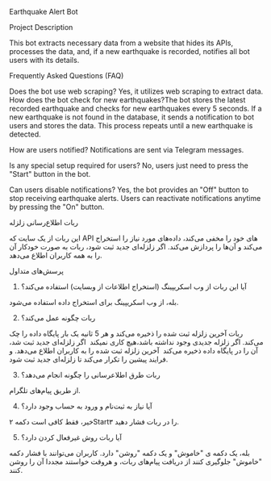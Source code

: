 Earthquake Alert Bot

Project Description

This bot extracts necessary data from a website that hides its APIs, processes the data, and, if a new earthquake is recorded, notifies all bot users with its details.

Frequently Asked Questions (FAQ)

Does the bot use web scraping?
Yes, it utilizes web scraping to extract data.
How does the bot check for new earthquakes?The bot stores the latest recorded earthquake and checks for new earthquakes every 5 seconds.
If a new earthquake is not found in the database, it sends a notification to bot users and stores the data. This process repeats until a new earthquake is detected.

How are users notified?
Notifications are sent via Telegram messages.

Is any special setup required for users?
No, users just need to press the "Start" button in the bot.

Can users disable notifications?
Yes, the bot provides an "Off" button to stop receiving earthquake alerts. Users can reactivate notifications anytime by pressing the "On" button.




ربات اطلاع‌رسانی زلزله

این ربات از یک سایت که API های خود را مخفی می‌کند، داده‌های مورد نیاز را استخراج می‌کند و آن‌ها را پردازش می‌کند. اگر زلزله‌ای جدید ثبت شود، ربات به صورت خودکار آن را به همه کاربران اطلاع می‌دهد.

پرسش‌های متداول

1. آیا این ربات از وب اسکریپینگ (استخراج اطلاعات از وبسایت) استفاده می‌کند؟

بله، از وب اسکریپینگ برای استخراج داده استفاده می‌شود.

2. ربات چگونه عمل می‌کند؟

ربات آخرین زلزله ثبت شده را ذخیره می‌کند و هر 5 ثانیه یک بار پایگاه داده را چک می‌کند.
اگر زلزله جدیدی وجود نداشته باشد،هیچ کاری نمیکند  اگر زلزله‌ای جدید ثبت شد، آن را در پایگاه داده ذخیره می‌کند  آخرین زلزله ثبت شده را به کاربران اطلاع می‌دهد.
و فرایند پیشین را تکرار می‌کند تا زلزله‌ای جدید ثبت شود.


3. ربات طرق اطلاعرسانی را چگونه انجام می‌دهد؟

از طریق پیام‌های تلگرام.

4. آیا نیاز به ثبت‌نام و ورود به حساب وجود دارد؟

خیر، فقط کافی است دکمه ۲Start۳ را در ربات فشار دهید.

5. آیا ربات روش غیرفعال کردن دارد؟

بله، یک دکمه ‌ی "خاموش" و یک دکمه "روشن" دارد. کاربران می‌توانند با فشار دکمه "خاموش" جلوگیری کنند از دریافت پیام‌های ربات، و هروقت خواستند مجددا آن را روشن کنند.

